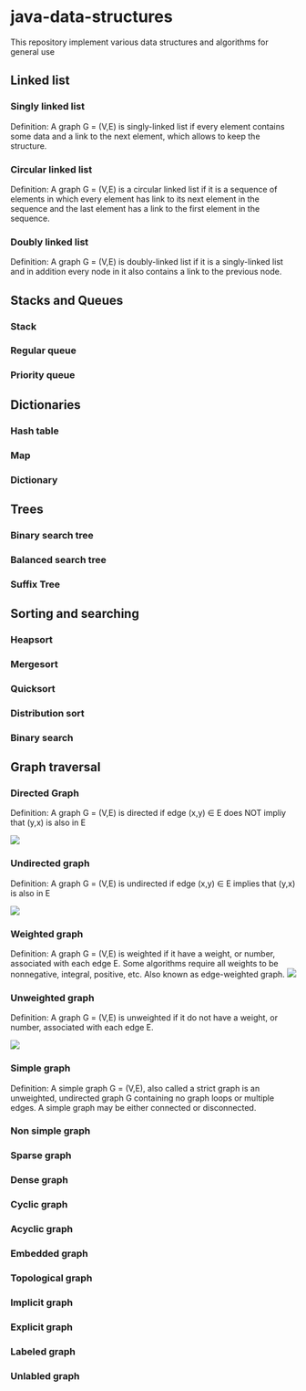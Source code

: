 # java-data-structures
This repository implement various data structures and algorithms for general use

## Linked list
### Singly linked list
Definition: A graph G = (V,E) is singly-linked list if every element contains some data and a link to the next element, which allows to keep the structure. 

### Circular linked list
Definition: A graph G = (V,E) is a circular linked list if it is a sequence of elements in which every element has link to its next element in the sequence and the last element has a link to the first element in the sequence.

### Doubly linked list
Definition: A graph G = (V,E) is doubly-linked list if it is a singly-linked list and in addition every node in it also contains a link to the previous node. 

## Stacks and Queues
### Stack
### Regular queue
### Priority queue

## Dictionaries
### Hash table
### Map
### Dictionary

## Trees
### Binary search tree
### Balanced search tree
### Suffix Tree

## Sorting and searching
### Heapsort
### Mergesort
### Quicksort
### Distribution sort
### Binary search

## Graph traversal
### Directed Graph
Definition: A graph G = (V,E) is directed if edge (x,y) ∈ E does NOT impliy that (y,x) is also in E

![](/images/directed_graph.png?raw=true)

### Undirected graph
Definition: A graph G = (V,E) is undirected if edge (x,y) ∈ E implies that (y,x) is also in E

![](/images/undirected_graph.png?raw=true)

### Weighted graph
Definition: A graph G = (V,E) is weighted if it have a weight, or number, associated with each edge E. Some algorithms require all weights to be nonnegative, integral, positive, etc. Also known as edge-weighted graph.
![](/images/undirected_graph.png?raw=true)

### Unweighted graph
Definition: A graph G = (V,E) is unweighted if it do not have a weight, or number, associated with each edge E.

![](/images/undirected_graph.png?raw=true)

### Simple graph
Definition: A simple graph G = (V,E), also called a strict graph is an unweighted, undirected graph G containing no graph loops or multiple edges. A simple graph may be either connected or disconnected.
### Non simple graph
### Sparse graph
### Dense graph
### Cyclic graph
### Acyclic graph
### Embedded graph
### Topological graph
### Implicit graph
### Explicit graph
### Labeled graph
### Unlabled graph

